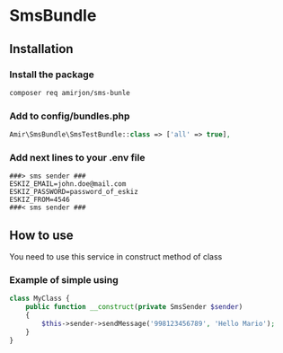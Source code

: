 # SmsBundle

## Installation

### Install the package

```bash
composer req amirjon/sms-bunle
```

### Add to config/bundles.php

```php
Amir\SmsBundle\SmsTestBundle::class => ['all' => true],
```

### Add next lines to your .env file

```dotenv
###> sms sender ###
ESKIZ_EMAIL=john.doe@mail.com
ESKIZ_PASSWORD=password_of_eskiz
ESKIZ_FROM=4546
###< sms sender ###
```

## How to use
You need to use this service in construct method of class 
### Example of simple using
```php
class MyClass {
    public function __construct(private SmsSender $sender) 
    {
        $this->sender->sendMessage('998123456789', 'Hello Mario');
    }
}
````
